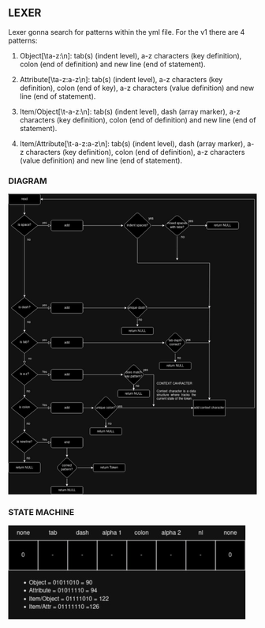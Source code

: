 ## LEXER

  Lexer gonna search for patterns within the yml file. For the v1 there are 4 patterns:

  1. Object[\ta-z:\n]: tab(s) (indent level), a-z characters (key definition), colon (end of definition) and new line (end of statement).
      
  2. Attribute[\ta-z:a-z\n]: tab(s) (indent level), a-z characters (key definition), colon (end of key), a-z characters (value definition) and new line (end of statement).
      
  3. Item/Object[\t-a-z:\n]: tab(s) (indent level), dash (array marker), a-z characters (key definition), colon (end of definition) and new line (end of statement).
      
  4. Item/Attribute[\t-a-z:a-z\n]: tab(s) (indent level), dash (array marker), a-z characters (key definition), colon (end of definition), a-z characters (value definition) and new line (end of statement).
    
  ### DIAGRAM

  ![Lexer diagram](https://raw.githubusercontent.com/lugonzalg/Data_Structures/main/Lexer-Parser/ex00/ParserLexer-lexer%20state%20machine.jpg)

### STATE MACHINE

  ![Lexer diagram](https://raw.githubusercontent.com/lugonzalg/Data_Structures/main/Lexer-Parser/ex00/state_machine.jpg)
